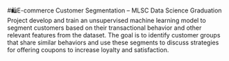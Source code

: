 #🛍E-commerce Customer Segmentation – MLSC Data Science Graduation Project
develop and train an unsupervised machine learning model to segment customers based on their transactional behavior and other relevant features from the dataset. The goal is to identify customer groups that share similar behaviors and use these segments to discuss strategies for offering coupons to increase loyalty and satisfaction.
